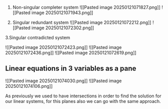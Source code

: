 
1. Non-singular completer system
![[Pasted image 20250121071827.png]]
![[Pasted image 20250121071943.png]]

2. Singular redundant system
![[Pasted image 20250121072212.png]]
![[Pasted image 20250121072302.png]]

3.Singular contradicted system

![[Pasted image 20250121072423.png]]
![[Pasted image 20250121072436.png]]
![[Pasted image 20250121072619.png]]

## Linear equations in 3 variables as a pane

![[Pasted image 20250121074030.png]]
![[Pasted image 20250121074106.png]]

As previously we used to have intersections in order to find the solution for our linear systems, for this planes also we can go with the same approach.

